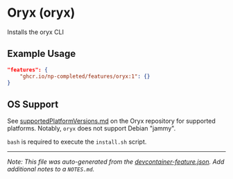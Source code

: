 
# Oryx (oryx)

Installs the oryx CLI

## Example Usage

```json
"features": {
    "ghcr.io/np-completed/features/oryx:1": {}
}
```





## OS Support

See [supportedPlatformVersions.md](https://github.com/microsoft/Oryx/blob/main/doc/supportedPlatformVersions.md) on the Oryx repository for supported platforms.  Notably, `oryx` does not support Debian "jammy".

`bash` is required to execute the `install.sh` script.


---

_Note: This file was auto-generated from the [devcontainer-feature.json](https://github.com/np-completed/features/blob/main/src/oryx/devcontainer-feature.json).  Add additional notes to a `NOTES.md`._
